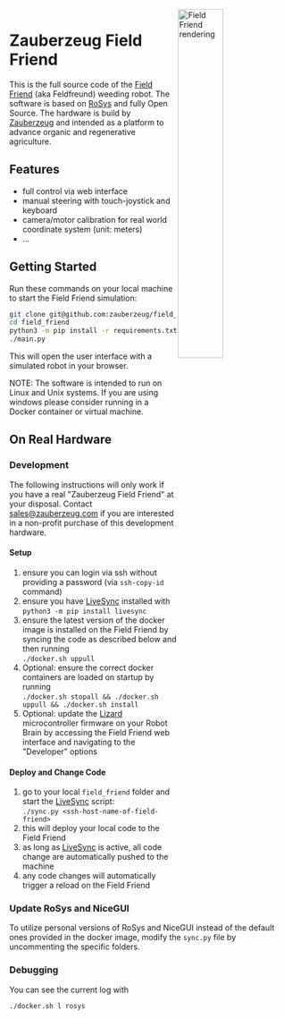 <img src="https://github.com/zauberzeug/field_friend/raw/main/assets/field_friend.webp"  alt="Field Friend rendering" width="40%" align="right" />

# Zauberzeug Field Friend

This is the full source code of the [Field Friend](http://feldfreund.de) (aka Feldfreund) weeding robot.
The software is based on [RoSys](https://rosys.io) and fully Open Source.
The hardware is build by [Zauberzeug](http://zauberzeug.com) and intended as a platform to advance organic and regenerative agriculture.

## Features

- full control via web interface
- manual steering with touch-joystick and keyboard
- camera/motor calibration for real world coordinate system (unit: meters)
- ...

## Getting Started

Run these commands on your local machine to start the Field Friend simulation:

```bash
git clone git@github.com:zauberzeug/field_friend.git
cd field_friend
python3 -m pip install -r requirements.txt
./main.py
```

This will open the user interface with a simulated robot in your browser.

NOTE: The software is intended to run on Linux and Unix systems.
If you are using windows please consider running in a Docker container or virtual machine.

## On Real Hardware

### Development

The following instructions will only work if you have a real "Zauberzeug Field Friend" at your disposal.
Contact [sales@zauberzeug.com](mailto:sales@zauberzeug.com) if you are interested in a non-profit purchase of this development hardware.

#### Setup

1. ensure you can login via ssh without providing a password (via `ssh-copy-id` command)
2. ensure you have [LiveSync](https://github.com/zauberzeug/livesync) installed with <br> `python3 -m pip install livesync`
3. ensure the latest version of the docker image is installed on the Field Friend by syncing the code as described below and then running <br> `./docker.sh uppull`
4. Optional: ensure the correct docker containers are loaded on startup by running <br> `./docker.sh stopall && ./docker.sh uppull && ./docker.sh install`
5. Optional: update the [Lizard](https://lizard.dev) microcontroller firmware on your Robot Brain by accessing the Field Friend web interface and navigating to the "Developer" options

#### Deploy and Change Code

1. go to your local `field_friend` folder and start the [LiveSync](https://github.com/zauberzeug/livesync) script: <br>
   `./sync.py <ssh-host-name-of-field-friend>`
2. this will deploy your local code to the Field Friend
3. as long as [LiveSync](https://github.com/zauberzeug/livesync) is active, all code change are automatically pushed to the machine
4. any code changes will automatically trigger a reload on the Field Friend

### Update RoSys and NiceGUI

To utilize personal versions of RoSys and NiceGUI instead of the default ones provided in the docker image,
modify the `sync.py` file by uncommenting the specific folders.

### Debugging

You can see the current log with

```bash
./docker.sh l rosys
```
